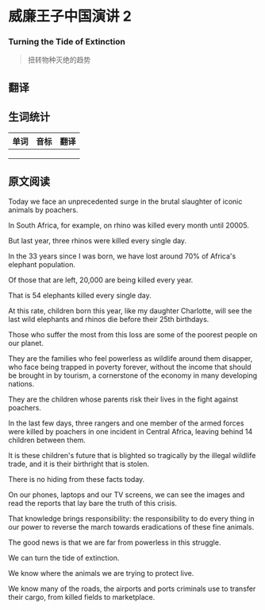 # 威廉王子中国演讲 2
### Turning the Tide of Extinction
>扭转物种灭绝的趋势

## 翻译

## 生词统计
| 单词 | 音标 | 翻译 |
|-|-|-|
|  |  |  |
|  |  |  |
|  |  |  |

## 原文阅读
Today we face an unprecedented surge in the brutal slaughter of iconic animals by poachers.

In South Africa, for example, on rhino was killed every month until 20005.

But last year, three rhinos were killed every single day.

In the 33 years since I was born, we have lost around 70% of Africa's elephant population.

Of those that are left, 20,000 are being killed every year.

That is 54 elephants killed every single day.

At this rate, children born this year, like my daughter Charlotte, will see the last wild elephants and rhinos die before their 25th birthdays.

Those who suffer the most from this loss are some of the poorest people on our planet.

They are the families who feel powerless as wildlife around them disapper, who face being trapped in poverty forever, without the income that should be brought in by tourism, a cornerstone of the economy in many developing nations.

They are the children whose parents risk their lives in the fight against poachers.

In the last few days, three rangers and one member of the armed forces were killed by poachers in one incident in Central Africa, leaving behind 14 children between them.

It is these children's future that is blighted so tragically by the illegal wildlife trade, and it is their birthright that is stolen.

There is no hiding from these facts today.

On our phones, laptops and our TV screens, we can see the images and read the reports that lay bare the truth of this crisis.

That knowledge brings responsibility: the responsibility to do every thing in our power to reverse the march towards eradications of these fine animals.

The good news is that we are far from powerless in this struggle.

We can turn the tide of extinction.

We know where the animals we are trying to protect live.

We know many of the roads, the airports and ports criminals use to transfer their cargo, from killed fields to marketplace.